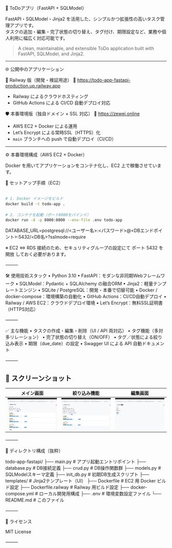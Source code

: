 📝 ToDoアプリ（FastAPI + SQLModel）

FastAPI・SQLModel・Jinja2 を活用した、シンプルかつ拡張性の高いタスク管理アプリです。  
タスクの追加・編集・完了状態の切り替え、タグ付け、期限設定など、業務や個人利用に幅広く対応可能です。

> A clean, maintainable, and extensible ToDo application built with FastAPI, SQLModel, and Jinja2.

---

🌐 公開中のアプリケーション

🚀 Railway 版（開発・検証用途）
🔗 https://todo-app-fastapi-production.up.railway.app  
- Railway によるクラウドホスティング  
- GitHub Actions による CI/CD 自動デプロイ対応

🛡 本番環境版（独自ドメイン × SSL 対応）
🔗 https://zewei.online  
- AWS EC2 × Docker による運用  
- Let’s Encrypt による常時SSL（HTTPS）化  
- `main` ブランチへの push で自動デプロイ（CI/CD）

---

⚙️ 本番環境構成（AWS EC2 × Docker）

Docker を用いてアプリケーションをコンテナ化し、EC2 上で稼働させています。

🔧 セットアップ手順（EC2）

```bash

# 1. Docker イメージをビルド
docker build -t todo-app .

# 2. コンテナを起動（ポート8000をバインド）
docker run -d -p 8000:8000 --env-file .env todo-app

```

DATABASE_URL=postgresql://<ユーザー名>:<パスワード>@<DBエンドポイント>:5432/<DB名>?sslmode=require

※ EC2 ⇔ RDS 接続のため、セキュリティグループの設定にて ポート 5432 を開放 しておく必要があります。

⸻

🛠️ 使用技術スタック
	•	Python 3.10
	•	FastAPI：モダンな非同期Webフレームワーク
	•	SQLModel：Pydantic + SQLAlchemy の融合ORM
	•	Jinja2：軽量テンプレートエンジン
	•	SQLite / PostgreSQL：開発・本番で切替可能
	•	Docker / docker-compose：環境構築の自動化
	•	GitHub Actions：CI/CD自動デプロイ
	•	Railway / AWS EC2：クラウドデプロイ環境
	•	Let’s Encrypt：無料SSL証明書（HTTPS対応）


⸻

✅ 主な機能
	•	タスクの作成・編集・削除（UI / API 両対応）
	•	タグ機能（多対多リレーション）
	•	完了状態の切り替え（ON/OFF）
	•	タグ／状態による絞り込み表示
	•	期限（due_date）の設定
	•	Swagger UI による API 自動ドキュメント

⸻

## 📸 スクリーンショット

| メイン画面 | 絞り込み機能 | 編集画面 |
|------------|--------------|----------|
| ![main](./screenshot_main.png) | ![filtered](./screenshot_filtered.png) | ![edit](./screenshot_edit.png) |

⸻

📁 ディレクトリ構成（抜粋）

todo-app-fastapi/
├── main.py              # アプリ起動エントリポイント
├── database.py          # DB接続定義
├── crud.py              # DB操作関数群
├── models.py            # SQLModelスキーマ定義
├── init_db.py           # 初期DB生成スクリプト
├── templates/           # Jinja2テンプレート（UI）
├── Dockerfile           # EC2 用 Docker ビルド設定
├── Dockerfile.railway   # Railway 用ビルド設定
├── docker-compose.yml   # ローカル開発用構成
├── .env                 # 環境変数設定ファイル
└── README.md            # このファイル



⸻

📄 ライセンス

MIT License

⸻

